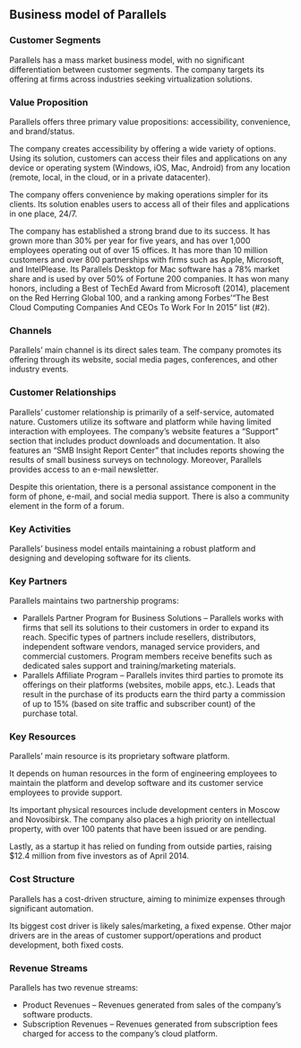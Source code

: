 Business model of Parallels
---------------------------

 ### Customer Segments

 Parallels has a mass market business model, with no significant differentiation between customer segments. The company targets its offering at firms across industries seeking virtualization solutions.

 ### Value Proposition

 Parallels offers three primary value propositions: accessibility, convenience, and brand/status.

 The company creates accessibility by offering a wide variety of options. Using its solution, customers can access their files and applications on any device or operating system (Windows, iOS, Mac, Android) from any location (remote, local, in the cloud, or in a private datacenter).

 The company offers convenience by making operations simpler for its clients. Its solution enables users to access all of their files and applications in one place, 24/7.

 The company has established a strong brand due to its success. It has grown more than 30% per year for five years, and has over 1,000 employees operating out of over 15 offices. It has more than 10 million customers and over 800 partnerships with firms such as Apple, Microsoft, and IntelPlease. Its Parallels Desktop for Mac software has a 78% market share and is used by over 50% of Fortune 200 companies. It has won many honors, including a Best of TechEd Award from Microsoft (2014), placement on the Red Herring Global 100, and a ranking among Forbes’“The Best Cloud Computing Companies And CEOs To Work For In 2015” list (#2).

 ### Channels

 Parallels’ main channel is its direct sales team. The company promotes its offering through its website, social media pages, conferences, and other industry events.

 ### Customer Relationships

 Parallels’ customer relationship is primarily of a self-service, automated nature. Customers utilize its software and platform while having limited interaction with employees. The company’s website features a “Support” section that includes product downloads and documentation. It also features an “SMB Insight Report Center” that includes reports showing the results of small business surveys on technology. Moreover, Parallels provides access to an e-mail newsletter.

 Despite this orientation, there is a personal assistance component in the form of phone, e-mail, and social media support. There is also a community element in the form of a forum.

 ### Key Activities

 Parallels’ business model entails maintaining a robust platform and designing and developing software for its clients.

 ### Key Partners

 Parallels maintains two partnership programs:

  * Parallels Partner Program for Business Solutions – Parallels works with firms that sell its solutions to their customers in order to expand its reach. Specific types of partners include resellers, distributors, independent software vendors, managed service providers, and commercial customers. Program members receive benefits such as dedicated sales support and training/marketing materials.
 * Parallels Affiliate Program – Parallels invites third parties to promote its offerings on their platforms (websites, mobile apps, etc.). Leads that result in the purchase of its products earn the third party a commission of up to 15% (based on site traffic and subscriber count) of the purchase total.
  ### Key Resources

 Parallels’ main resource is its proprietary software platform.

 It depends on human resources in the form of engineering employees to maintain the platform and develop software and its customer service employees to provide support.

 Its important physical resources include development centers in Moscow and Novosibirsk. The company also places a high priority on intellectual property, with over 100 patents that have been issued or are pending.

 Lastly, as a startup it has relied on funding from outside parties, raising $12.4 million from five investors as of April 2014.

 ### Cost Structure

 Parallels has a cost-driven structure, aiming to minimize expenses through significant automation.

 Its biggest cost driver is likely sales/marketing, a fixed expense. Other major drivers are in the areas of customer support/operations and product development, both fixed costs.

 ### Revenue Streams

 Parallels has two revenue streams:

  * Product Revenues – Revenues generated from sales of the company’s software products.
 * Subscription Revenues – Revenues generated from subscription fees charged for access to the company’s cloud platform.